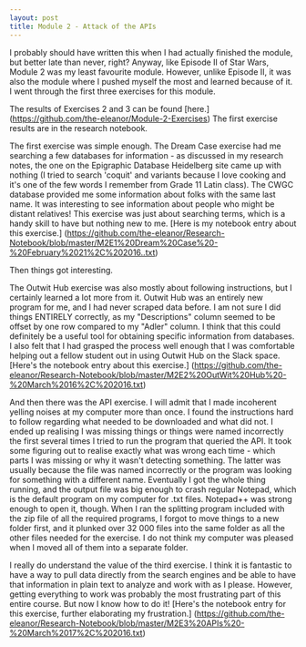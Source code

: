 ```yaml
---
layout: post
title: Module 2 - Attack of the APIs
---
```


I probably should have written this when I had actually finished the module, but better late than never, right? Anyway, like Episode II of Star Wars, Module 2 was my least favourite module. However, unlike Episode II, it was also the module where I pushed myself the most and learned because of it. I went through the first three exercises for this module.

The results of Exercises 2 and 3 can be found [here.] (https://github.com/the-eleanor/Module-2-Exercises) The first exercise results are in the research notebook.

The first exercise was simple enough. The Dream Case exercise had me searching a few databases for information - as discussed in my research notes, the one on the Epigraphic Database Heidelberg site came up with nothing (I tried to search 'coquit' and variants because I love cooking and it's one of the few words I remember from Grade 11 Latin class). The CWGC database provided me some information about folks with the same last name. It was interesting to see information about people who might be distant relatives! This exercise was just about searching terms, which is a handy skill to have but nothing new to me. [Here is my notebook entry about this exercise.] (https://github.com/the-eleanor/Research-Notebook/blob/master/M2E1%20Dream%20Case%20-%20February%2021%2C%202016..txt)

Then things got interesting.

The Outwit Hub exercise was also mostly about following instructions, but I certainly learned a lot more from it. Outwit Hub was an entirely new program for me, and I had never scraped data before. I am not sure I did things ENTIRELY correctly, as my "Descriptions" column seemed to be offset by one row compared to my "Adler" column. I think that this could definitely be a useful tool for obtaining specific information from databases. I also felt that I had grasped the process well enough that I was comfortable helping out a fellow student out in using Outwit Hub on the Slack space. [Here's the notebook entry about this exercise.] (https://github.com/the-eleanor/Research-Notebook/blob/master/M2E2%20OutWit%20Hub%20-%20March%2016%2C%202016.txt)

And then there was the API exercise. I will admit that I made incoherent yelling noises at my computer more than once. I found the instructions hard to follow regarding what needed to be downloaded and what did not. I ended up realising I was missing things or things were named incorrectly the first several times I tried to run the program that queried the API. It took some figuring out to realise exactly what was wrong each time - which parts I was missing or why it wasn't detecting something. The latter was usually because the file was named incorrectly or the program was looking for something with a different name. Eventually I got the whole thing running, and the output file was big enough to crash regular Notepad, which is the default program on my computer for .txt files. Notepad++ was strong enough to open it, though. When I ran the splitting program included with the zip file of all the required programs, I forgot to move things to a new folder first, and it plunked over 32 000 files into the same folder as all the other files needed for the exercise. I do not think my computer was pleased when I moved all of them into a separate folder.

I really do understand the value of the third exercise. I think it is fantastic to have a way to pull data directly from the search engines and be able to have that information in plain text to analyze and work with as I please. However, getting everything to work was probably the most frustrating part of this entire course. But now I know how to do it! [Here's the notebook entry for this exercise, further elaborating my frustration.] (https://github.com/the-eleanor/Research-Notebook/blob/master/M2E3%20APIs%20-%20March%2017%2C%202016.txt)
